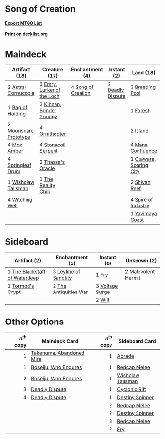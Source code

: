 # Song of Creation

#### [Export MTGO List](../collection/Song%20of%20Creation/Song%20of%20Creation.txt)
#### [Print on decklist.org](http://decklist.org/?deckmain=2%09Astral%20Cornucopia%0A1%09Bag%20of%20Holding%0A3%09Breeding%20Pool%0A2%09Deadly%20Dispute%0A3%09Emry,%20Lurker%20of%20the%20Loch%0A1%09Forest%0A2%09Island%0A3%09Kinnan,%20Bonder%20Prodigy%0A4%09Mana%20Confluence%0A2%09Moonsnare%20Prototype%0A4%09Mox%20Amber%0A4%09Ornithopter%0A1%09Otawara,%20Soaring%20City%0A2%09Shivan%20Reef%0A4%09Song%20of%20Creation%0A4%09Spire%20of%20Industry%0A4%09Springleaf%20Drum%0A4%09Stonecoil%20Serpent%0A2%09Thassa's%20Oracle%0A1%09The%20Reality%20Chip%0A1%09Void%20Snare%0A1%09Wishclaw%20Talisman%0A4%09Witching%20Well%0A1%09Yavimaya%20Coast&deckside=1%09Fry%0A3%09Leyline%20of%20Sanctity%0A2%09Malevolent%20Hermit%0A2%09The%20Antiquities%20War%0A1%09The%20Blackstaff%20of%20Waterdeep%0A1%09Tormod's%20Crypt%0A3%09Voltage%20Surge%0A2%09Wilt)
# Maindeck

|                                         Artifact (18)                                          |                                            Creature (17)                                            |                                       Enchantment (4)                                       |                                        Instant (2)                                        |                                            Land (18)                                             |                                      Sorcery (1)                                      |
|------------------------------------------------------------------------------------------------|-----------------------------------------------------------------------------------------------------|---------------------------------------------------------------------------------------------|-------------------------------------------------------------------------------------------|--------------------------------------------------------------------------------------------------|---------------------------------------------------------------------------------------|
|2 [Astral Cornucopia](http://gatherer.wizards.com/Pages/Card/Details.aspx?multiverseid=378529)  |3 [Emry, Lurker of the Loch](http://gatherer.wizards.com/Pages/Card/Details.aspx?multiverseid=473005)|4 [Song of Creation](http://gatherer.wizards.com/Pages/Card/Details.aspx?multiverseid=479730)|2 [Deadly Dispute](http://gatherer.wizards.com/Pages/Card/Details.aspx?multiverseid=527381)|3 [Breeding Pool](http://gatherer.wizards.com/Pages/Card/Details.aspx?multiverseid=97088)         |1 [Void Snare](http://gatherer.wizards.com/Pages/Card/Details.aspx?multiverseid=383429)|
|1 [Bag of Holding](http://gatherer.wizards.com/Pages/Card/Details.aspx?multiverseid=466976)     |3 [Kinnan, Bonder Prodigy](http://gatherer.wizards.com/Pages/Card/Details.aspx?multiverseid=479712)  |                                                                                             |                                                                                           |1 [Forest](http://gatherer.wizards.com/Pages/Card/Details.aspx?multiverseid=439860)               |                                                                                       |
|2 [Moonsnare Prototype](http://gatherer.wizards.com/Pages/Card/Details.aspx?multiverseid=548367)|4 [Ornithopter](http://gatherer.wizards.com/Pages/Card/Details.aspx?multiverseid=129665)             |                                                                                             |                                                                                           |2 [Island](http://gatherer.wizards.com/Pages/Card/Details.aspx?multiverseid=439857)               |                                                                                       |
|4 [Mox Amber](http://gatherer.wizards.com/Pages/Card/Details.aspx?multiverseid=443112)          |4 [Stonecoil Serpent](http://gatherer.wizards.com/Pages/Card/Details.aspx?multiverseid=473197)       |                                                                                             |                                                                                           |4 [Mana Confluence](http://gatherer.wizards.com/Pages/Card/Details.aspx?multiverseid=409573)      |                                                                                       |
|4 [Springleaf Drum](http://gatherer.wizards.com/Pages/Card/Details.aspx?multiverseid=378534)    |2 [Thassa's Oracle](http://gatherer.wizards.com/Pages/Card/Details.aspx?multiverseid=476324)         |                                                                                             |                                                                                           |1 [Otawara, Soaring City](http://gatherer.wizards.com/Pages/Card/Details.aspx?multiverseid=548584)|                                                                                       |
|1 [Wishclaw Talisman](http://gatherer.wizards.com/Pages/Card/Details.aspx?multiverseid=473072)  |1 [The Reality Chip](http://gatherer.wizards.com/Pages/Card/Details.aspx?multiverseid=548372)        |                                                                                             |                                                                                           |2 [Shivan Reef](http://gatherer.wizards.com/Pages/Card/Details.aspx?multiverseid=129731)          |                                                                                       |
|4 [Witching Well](http://gatherer.wizards.com/Pages/Card/Details.aspx?multiverseid=473036)      |                                                                                                     |                                                                                             |                                                                                           |4 [Spire of Industry](http://gatherer.wizards.com/Pages/Card/Details.aspx?multiverseid=423851)    |                                                                                       |
|                                                                                                |                                                                                                     |                                                                                             |                                                                                           |1 [Yavimaya Coast](http://gatherer.wizards.com/Pages/Card/Details.aspx?multiverseid=129810)       |                                                                                       |


# Sideboard

|                                              Artifact (2)                                              |                                        Enchantment (5)                                         |                                       Instant (6)                                        |    Unknown (2)    |
|--------------------------------------------------------------------------------------------------------|------------------------------------------------------------------------------------------------|------------------------------------------------------------------------------------------|-------------------|
|1 [The Blackstaff of Waterdeep](http://gatherer.wizards.com/Pages/Card/Details.aspx?multiverseid=527335)|3 [Leyline of Sanctity](http://gatherer.wizards.com/Pages/Card/Details.aspx?multiverseid=204993)|1 [Fry](http://gatherer.wizards.com/Pages/Card/Details.aspx?multiverseid=466894)          |2 Malevolent Hermit|
|1 [Tormod's Crypt](http://gatherer.wizards.com/Pages/Card/Details.aspx?multiverseid=389723)             |2 [The Antiquities War](http://gatherer.wizards.com/Pages/Card/Details.aspx?multiverseid=442930)|3 [Voltage Surge](http://gatherer.wizards.com/Pages/Card/Details.aspx?multiverseid=548476)|                   |
|                                                                                                        |                                                                                                |2 [Wilt](http://gatherer.wizards.com/Pages/Card/Details.aspx?multiverseid=479696)         |                   |


# Other Options

|*n*<sup>th</sup> copy|                                           Maindeck Card                                           |*n*<sup>th</sup> copy|                                       Sideboard Card                                       |
|--------------------:|---------------------------------------------------------------------------------------------------|--------------------:|--------------------------------------------------------------------------------------------|
|                    1|[Takenuma, Abandoned Mire](http://gatherer.wizards.com/Pages/Card/Details.aspx?multiverseid=548591)|                    1|[Abrade](http://gatherer.wizards.com/Pages/Card/Details.aspx?multiverseid=430772)           |
|                    1|[Boseiju, Who Endures](http://gatherer.wizards.com/Pages/Card/Details.aspx?multiverseid=548579)    |                    1|[Redcap Melee](http://gatherer.wizards.com/Pages/Card/Details.aspx?multiverseid=473097)     |
|                    2|[Boseiju, Who Endures](http://gatherer.wizards.com/Pages/Card/Details.aspx?multiverseid=548579)    |                    1|[Wishclaw Talisman](http://gatherer.wizards.com/Pages/Card/Details.aspx?multiverseid=473072)|
|                    3|[Deadly Dispute](http://gatherer.wizards.com/Pages/Card/Details.aspx?multiverseid=527381)          |                    1|[Cyclonic Rift](http://gatherer.wizards.com/Pages/Card/Details.aspx?multiverseid=389477)    |
|                    4|[Deadly Dispute](http://gatherer.wizards.com/Pages/Card/Details.aspx?multiverseid=527381)          |                    1|[Destiny Spinner](http://gatherer.wizards.com/Pages/Card/Details.aspx?multiverseid=476419)  |
|                     |                                                                                                   |                    2|[Redcap Melee](http://gatherer.wizards.com/Pages/Card/Details.aspx?multiverseid=473097)     |
|                     |                                                                                                   |                    2|[Destiny Spinner](http://gatherer.wizards.com/Pages/Card/Details.aspx?multiverseid=476419)  |
|                     |                                                                                                   |                    3|[Redcap Melee](http://gatherer.wizards.com/Pages/Card/Details.aspx?multiverseid=473097)     |
|                     |                                                                                                   |                    2|[Fry](http://gatherer.wizards.com/Pages/Card/Details.aspx?multiverseid=466894)              |

